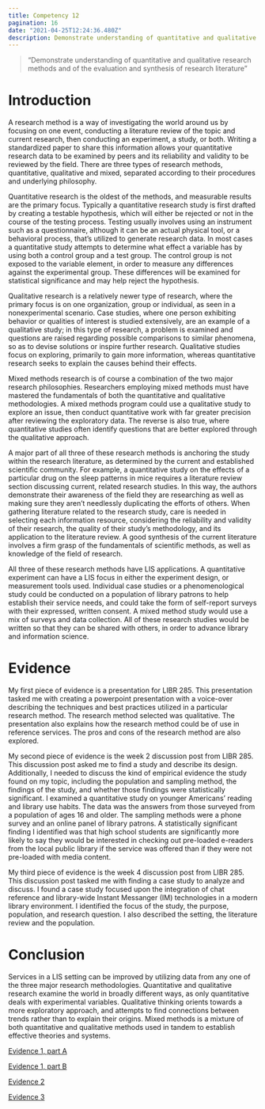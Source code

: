```yaml
---
title: Competency 12
pagination: 16
date: "2021-04-25T12:24:36.480Z"
description: Demonstrate understanding of quantitative and qualitative research methods and of the evaluation and synthesis of research literature
---
```


> “Demonstrate understanding of quantitative and qualitative research methods and of the evaluation and synthesis of research literature”



# Introduction



A research method is a way of investigating the world around us by focusing on one event, conducting a literature review of the topic and current research, then conducting an experiment, a study, or both. Writing a standardized paper to share this information allows your quantitative research data to be examined by peers and its reliability and validity to be reviewed by the field. There are three types of research methods, quantitative, qualitative and mixed, separated according to their procedures and underlying philosophy.



Quantitative research is the oldest of the methods, and measurable results are the primary focus. Typically a quantitative research study is first drafted by creating a testable hypothesis, which will either be rejected or not in the course of the testing process. Testing usually involves using an instrument such as a questionnaire, although it can be an actual physical tool, or a behavioral process, that’s utilized to generate research data. In most cases a quantitative study attempts to determine what effect a variable has by using both a control group and a test group. The control group is not exposed to the variable element, in order to measure any differences against the experimental group. These differences will be examined for statistical significance and may help reject the hypothesis.



Qualitative research is a relatively newer type of research, where the primary focus is on one organization, group or individual, as seen in a nonexperimental scenario. Case studies, where one person exhibiting behavior or qualities of interest is studied extensively, are an example of a qualitative study; in this type of research, a problem is examined and questions are raised regarding possible comparisons to similar phenomena, so as to devise solutions or inspire further research. Qualitative studies focus on exploring, primarily to gain more information, whereas quantitative research seeks to explain the causes behind their effects.



Mixed methods research is of course a combination of the two major research philosophies. Researchers employing mixed methods must have mastered the fundamentals of both the quantitative and qualitative methodologies. A mixed methods program could use a qualitative study to explore an issue, then conduct quantitative work with far greater precision after reviewing the exploratory data. The reverse is also true, where quantitative studies often identify questions that are better explored through the qualitative approach.



A major part of all three of these research methods is anchoring the study within the research literature, as determined by the current and established scientific community. For example, a quantitative study on the effects of a particular drug on the sleep patterns in mice requires a literature review section discussing current, related research studies. In this way, the authors demonstrate their awareness of the field they are researching as well as making sure they aren’t needlessly duplicating the efforts of others. When gathering literature related to the research study, care is needed in selecting each information resource, considering the reliability and validity of their research, the quality of their study’s methodology, and its application to the literature review. A good synthesis of the current literature involves a firm grasp of the fundamentals of scientific methods, as well as knowledge of the field of research.



All three of these research methods have LIS applications. A quantitative experiment can have a LIS focus in either the experiment design, or measurement tools used. Individual case studies or a phenomenological study could be conducted on a population of library patrons to help establish their service needs, and could take the form of self-report surveys with their expressed, written consent. A mixed method study would use a mix of surveys and data collection. All of these research studies would be written so that they can be shared with others, in order to advance library and information science.



# Evidence



My first piece of evidence is a presentation for LIBR 285. This presentation tasked me with creating a powerpoint presentation with a voice-over describing the techniques and best practices utilized in a particular research method. The research method selected was qualitative. The presentation also explains how the research method could be of use in reference services. The pros and cons of the research method are also explored.



My second piece of evidence is the week 2 discussion post from LIBR 285. This discussion post asked me to find a study and describe its design. Additionally, I needed to discuss the kind of empirical evidence the study found on my topic, including the population and sampling method, the findings of the study, and whether those findings were statistically significant. I examined a quantitative study on younger Americans’ reading and library use habits. The data was the answers from those surveyed from a population of ages 16 and older. The sampling methods were a phone survey and an online panel of library patrons. A statistically significant finding I identified was that high school students are significantly more likely to say they would be interested in checking out pre-loaded e-readers from the local public library if the service was offered than if they were not pre-loaded with media content.



My third piece of evidence is the week 4 discussion post from LIBR 285. This discussion post tasked me with finding a case study to analyze and discuss. I found a case study focused upon the integration of chat reference and library-wide Instant Messanger (IM) technologies in a modern library environment. I identified the focus of the study, the purpose, population, and research question. I also described the setting, the literature review and the population.



# Conclusion



Services in a LIS setting can be improved by utilizing data from any one of the three major research methodologies. Quantitative and qualitative research examine the world in broadly different ways, as only quantitative deals with experimental variables. Qualitative thinking orients towards a more exploratory approach, and attempts to find connections between trends rather than to explain their origins. Mixed methods is a mixture of both quantitative and qualitative methods used in tandem to establish effective theories and systems.


[Evidence 1, part A](285.EB_PresentationA.avi)

[Evidence 1, part B](285.EB_PresentationB.avi)

[Evidence 2](285.Week2.doc.pdf)

[Evidence 3](285.Week4.doc.pdf)
